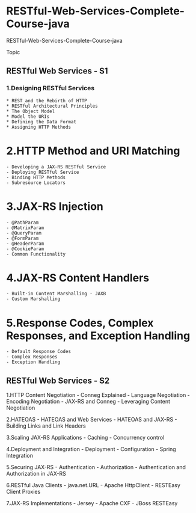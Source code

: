 # RESTful-Web-Services-Complete-Course-java
RESTful-Web-Services-Complete-Course-java

Topic
##  RESTful Web Services - S1

### 1.Designing RESTful Services
	* REST and the Rebirth of HTTP
	* RESTful Architectural Principles
	* The Object Model
	* Model the URIs
	* Defining the Data Format
	* Assigning HTTP Methods

# 2.HTTP Method and URI Matching
	- Developing a JAX-RS RESTful Service
	- Deploying RESTful Service
	- Binding HTTP Methods
	- Subresource Locators
	
# 3.JAX-RS Injection
	- @PathParam
	- @MatrixParam
	- @QueryParam
	- @FormParam
	- @HeaderParam
	- @CookieParam
	- Common Functionality
	
# 4.JAX-RS Content Handlers
	- Built-in Content Marshalling - JAXB
	- Custom Marshalling
	
# 5.Response Codes, Complex Responses, and Exception Handling
	- Default Response Codes
	- Complex Responses
	- Exception Handling
	

## RESTful Web Services - S2 
1.HTTP Content Negotiation
	- Conneg Explained
	- Language Negotiation
	- Encoding Negotiation
	- JAX-RS and Conneg
	- Leveraging Content Negotiation
	
2.HATEOAS
	- HATEOAS and Web Services
	- HATEOAS and JAX-RS
	- Building Links and Link Headers

3.Scaling JAX-RS Applications
	- Caching
	- Concurrency control
	
4.Deployment and Integration
	- Deployment
	- Configuration
	- Spring Integration
	
5.Securing JAX-RS
	- Authentication
	- Authorization
	- Authentication and Authorization in JAX-RS

6.RESTful Java Clients
	- java.net.URL
	- Apache HttpClient
	- RESTEasy Client Proxies
	
7.JAX-RS Implementations
	- Jersey
	- Apache CXF
	- JBoss RESTEasy
